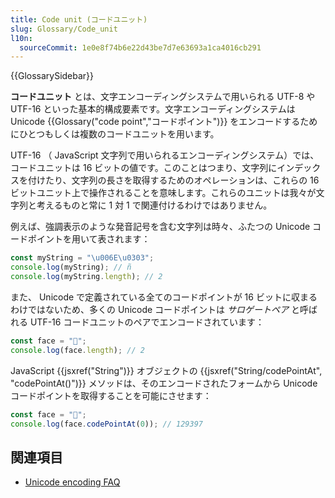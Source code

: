 ```yaml
---
title: Code unit (コードユニット)
slug: Glossary/Code_unit
l10n:
  sourceCommit: 1e0e8f74b6e22d43be7d7e63693a1ca4016cb291
---
```


{{GlossarySidebar}}

**コードユニット** とは、文字エンコーディングシステムで用いられる UTF-8 や UTF-16 といった基本的構成要素です。文字エンコーディングシステムは Unicode {{Glossary("code point","コードポイント")}} をエンコードするためにひとつもしくは複数のコードユニットを用います。

UTF-16 （ JavaScript 文字列で用いられるエンコーディングシステム）では、コードユニットは 16 ビットの値です。このことはつまり、文字列にインデックスを付けたり、文字列の長さを取得するためのオペレーションは、これらの 16 ビットユニット上で操作されることを意味します。これらのユニットは我々が文字列と考えるものと常に 1 対 1 で関連付けるわけではありません。

例えば、強調表示のような発音記号を含む文字列は時々、ふたつの Unicode コードポイントを用いて表されます：

```js
const myString = "\u006E\u0303";
console.log(myString); // ñ
console.log(myString.length); // 2
```

また、 Unicode で定義されている全てのコードポイントが 16 ビットに収まるわけではないため、多くの Unicode コードポイントは _サロゲートペア_ と呼ばれる UTF-16 コードユニットのペアでエンコードされています：

```js
const face = "🥵";
console.log(face.length); // 2
```

JavaScript {{jsxref("String")}} オブジェクトの {{jsxref("String/codePointAt", "codePointAt()")}} メソッドは、そのエンコードされたフォームから Unicode コードポイントを取得することを可能にさせます：

```js
const face = "🥵";
console.log(face.codePointAt(0)); // 129397
```

## 関連項目

- [Unicode encoding FAQ](https://www.unicode.org/faq/utf_bom.html)
